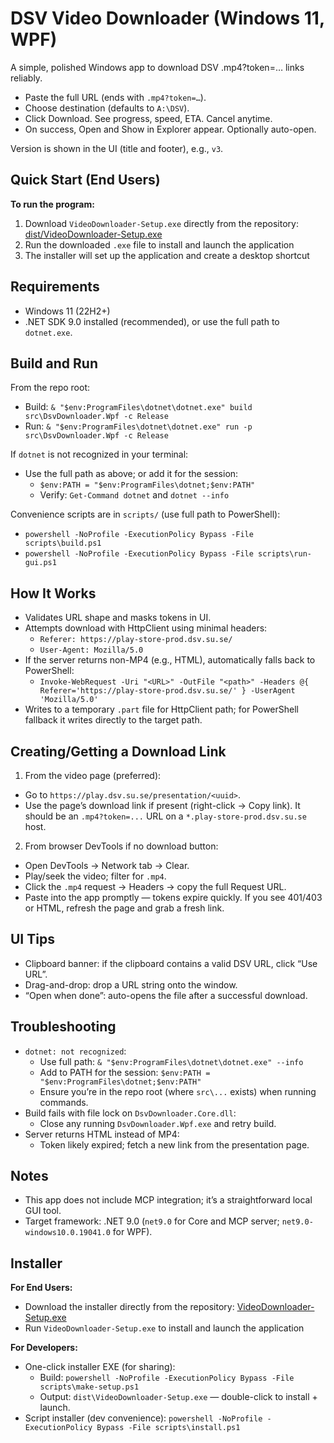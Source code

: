 DSV Video Downloader (Windows 11, WPF)
=====================================

A simple, polished Windows app to download DSV .mp4?token=… links reliably.

- Paste the full URL (ends with `.mp4?token=…`).
- Choose destination (defaults to `A:\DSV`).
- Click Download. See progress, speed, ETA. Cancel anytime.
- On success, Open and Show in Explorer appear. Optionally auto-open.

Version is shown in the UI (title and footer), e.g., `v3`.

## Quick Start (End Users)

**To run the program:**
1. Download `VideoDownloader-Setup.exe` directly from the repository: [dist/VideoDownloader-Setup.exe](https://github.com/CarlBarl/dsvvideodownloader/raw/main/dist/VideoDownloader-Setup.exe)
2. Run the downloaded `.exe` file to install and launch the application
3. The installer will set up the application and create a desktop shortcut

Requirements
------------
- Windows 11 (22H2+)
- .NET SDK 9.0 installed (recommended), or use the full path to `dotnet.exe`.

Build and Run
-------------
From the repo root:

- Build: `& "$env:ProgramFiles\dotnet\dotnet.exe" build src\DsvDownloader.Wpf -c Release`
- Run: `& "$env:ProgramFiles\dotnet\dotnet.exe" run -p src\DsvDownloader.Wpf -c Release`

If `dotnet` is not recognized in your terminal:

- Use the full path as above; or add it for the session:
  - `$env:PATH = "$env:ProgramFiles\dotnet;$env:PATH"`
  - Verify: `Get-Command dotnet` and `dotnet --info`

Convenience scripts are in `scripts/` (use full path to PowerShell):

- `powershell -NoProfile -ExecutionPolicy Bypass -File scripts\build.ps1`
- `powershell -NoProfile -ExecutionPolicy Bypass -File scripts\run-gui.ps1`

How It Works
------------
- Validates URL shape and masks tokens in UI.
- Attempts download with HttpClient using minimal headers:
  - `Referer: https://play-store-prod.dsv.su.se/`
  - `User-Agent: Mozilla/5.0`
- If the server returns non-MP4 (e.g., HTML), automatically falls back to PowerShell:
  - `Invoke-WebRequest -Uri "<URL>" -OutFile "<path>" -Headers @{ Referer='https://play-store-prod.dsv.su.se/' } -UserAgent 'Mozilla/5.0'`
- Writes to a temporary `.part` file for HttpClient path; for PowerShell fallback it writes directly to the target path.

Creating/Getting a Download Link
--------------------------------
1) From the video page (preferred):
- Go to `https://play.dsv.su.se/presentation/<uuid>`.
- Use the page’s download link if present (right-click → Copy link). It should be an `.mp4?token=...` URL on a `*.play-store-prod.dsv.su.se` host.

2) From browser DevTools if no download button:
- Open DevTools → Network tab → Clear.
- Play/seek the video; filter for `.mp4`.
- Click the `.mp4` request → Headers → copy the full Request URL.
- Paste into the app promptly — tokens expire quickly. If you see 401/403 or HTML, refresh the page and grab a fresh link.

UI Tips
-------
- Clipboard banner: if the clipboard contains a valid DSV URL, click “Use URL”.
- Drag-and-drop: drop a URL string onto the window.
- “Open when done”: auto-opens the file after a successful download.

Troubleshooting
---------------
- `dotnet: not recognized`:
  - Use full path: `& "$env:ProgramFiles\dotnet\dotnet.exe" --info`
  - Add to PATH for the session: `$env:PATH = "$env:ProgramFiles\dotnet;$env:PATH"`
  - Ensure you’re in the repo root (where `src\...` exists) when running commands.
- Build fails with file lock on `DsvDownloader.Core.dll`:
  - Close any running `DsvDownloader.Wpf.exe` and retry build.
- Server returns HTML instead of MP4:
  - Token likely expired; fetch a new link from the presentation page.

Notes
-----
- This app does not include MCP integration; it’s a straightforward local GUI tool.
- Target framework: .NET 9.0 (`net9.0` for Core and MCP server; `net9.0-windows10.0.19041.0` for WPF).

Installer
---------
**For End Users:**
- Download the installer directly from the repository: [VideoDownloader-Setup.exe](https://github.com/CarlBarl/dsvvideodownloader/raw/main/dist/VideoDownloader-Setup.exe)
- Run `VideoDownloader-Setup.exe` to install and launch the application

**For Developers:**
- One-click installer EXE (for sharing):
  - Build: `powershell -NoProfile -ExecutionPolicy Bypass -File scripts\make-setup.ps1`
  - Output: `dist\VideoDownloader-Setup.exe` — double-click to install + launch.
- Script installer (dev convenience): `powershell -NoProfile -ExecutionPolicy Bypass -File scripts\install.ps1`
